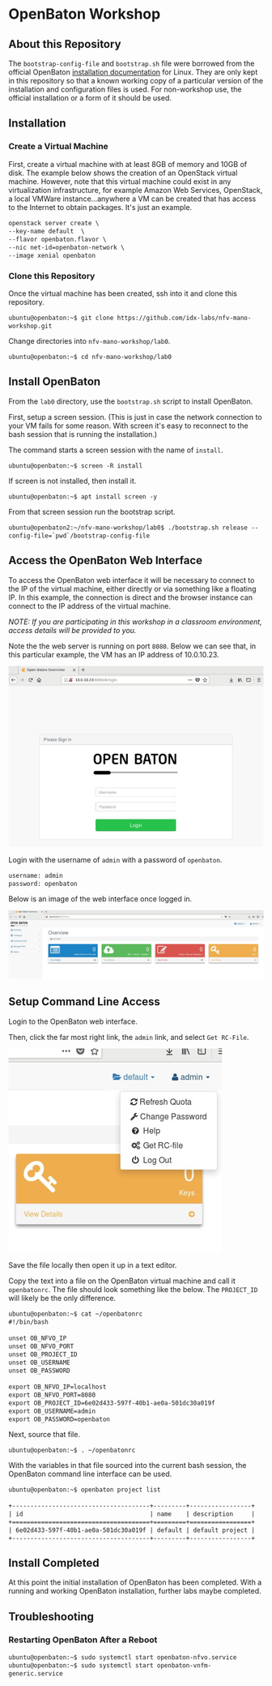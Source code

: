 # OpenBaton Workshop

## About this Repository

The `bootstrap-config-file` and `bootstrap.sh` file were borrowed from the official OpenBaton [installation documentation](https://openbaton.github.io/documentation/nfvo-installation-deb/) for Linux. They are only kept in this repository so that a known working copy of a particular version of the installation and configuration files is used. For non-workshop use, the official installation or a form of it should be used.

## Installation

### Create a Virtual Machine

First, create a virtual machine with at least 8GB of memory and 10GB of disk. The example below shows the creation of an OpenStack virtual machine. However, note that this virtual machine could exist in any virtualization infrastructure, for example Amazon Web Services, OpenStack, a local VMWare instance...anywhere a VM can be created that has access to the Internet to obtain packages. It's just an example.

```
openstack server create \
--key-name default  \
--flavor openbaton.flavor \
--nic net-id=openbaton-network \
--image xenial openbaton
```

### Clone this Repository

Once the virtual machine has been created, ssh into it and clone this repository.

```
ubuntu@openbaton:~$ git clone https://github.com/idx-labs/nfv-mano-workshop.git
```

Change directories into `nfv-mano-workshop/lab0`.

```
ubuntu@openbaton:~$ cd nfv-mano-workshop/lab0
```

## Install OpenBaton

From the `lab0` directory, use the `bootstrap.sh` script to install OpenBaton.

First, setup a screen session. (This is just in case the network connection to your VM fails for some reason. With screen it's easy to reconnect to the bash session that is running the installation.)

The command starts a screen session with the name of `install`.

```
ubuntu@openbaton:~$ screen -R install
```

If screen is not installed, then install it.

```
ubuntu@openbaton:~$ apt install screen -y
```

From that screen session run the bootstrap script.

```
ubuntu@openbaton2:~/nfv-mano-workshop/lab0$ ./bootstrap.sh release --config-file=`pwd`/bootstrap-config-file
```
## Access the OpenBaton Web Interface

To access the OpenBaton web interface it will be necessary to connect to the IP of the virtual machine, either directly or via something like a floating IP. In this example, the connection is direct and the browser instance can connect to the IP address of the virtual machine.

*NOTE: If you are participating in this workshop in a classroom environment, access details will be provided to you.*

Note the the web server is running on port `8080`. Below we can see that, in this particular example, the VM has an IP address of 10.0.10.23.

![OpenBaton Web Interface](img/baton-web.jpg)

Login with the username of `admin` with a password of `openbaton`.

```
username: admin
password: openbaton
```

Below is an image of the web interface once logged in.

![OpenBaton Web Interface Once Logged In](img/baton-web2.jpg)

## Setup Command Line Access

Login to the OpenBaton web interface.

Then, click the far most right link, the `admin` link, and select `Get RC-File`.

!["download rc file"](img/baton.jpg)

Save the file locally then open it up in a text editor.

Copy the text into a file on the OpenBaton virtual machine and call it `openbatonrc`. The file should look something like the below. The `PROJECT_ID` will likely be the only difference.

```
ubuntu@openbaton:~$ cat ~/openbatonrc
#!/bin/bash

unset OB_NFVO_IP
unset OB_NFVO_PORT
unset OB_PROJECT_ID
unset OB_USERNAME
unset OB_PASSWORD

export OB_NFVO_IP=localhost
export OB_NFVO_PORT=8080
export OB_PROJECT_ID=6e02d433-597f-40b1-ae0a-501dc30a019f
export OB_USERNAME=admin
export OB_PASSWORD=openbaton
```

Next, source that file.

```
ubuntu@openbaton:~$ . ~/openbatonrc
```

With the variables in that file sourced into the current bash session, the OpenBaton command line interface can be used.

```
ubuntu@openbaton:~$ openbaton project list

+--------------------------------------+---------+-----------------+
| id                                   | name    | description     |
+======================================+=========+=================+
| 6e02d433-597f-40b1-ae0a-501dc30a019f | default | default project |
+--------------------------------------+---------+-----------------+
```

## Install Completed

At this point the initial installation of OpenBaton has been completed. With a running and working OpenBaton installation, further labs maybe completed.

## Troubleshooting

### Restarting OpenBaton After a Reboot

```
ubuntu@openbaton:~$ sudo systemctl start openbaton-nfvo.service
ubuntu@openbaton:~$ sudo systemctl start openbaton-vnfm-generic.service
```
